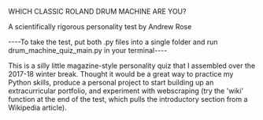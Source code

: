 WHICH CLASSIC ROLAND DRUM MACHINE ARE YOU?

A scientifically rigorous personality test by Andrew Rose

----To take the test, put both .py files into a single folder and run drum_machine_quiz_main.py in your terminal----

This is a silly little magazine-style personality quiz that I assembled over the 2017-18 winter break. Thought it would be a great way to practice my Python skills, produce a personal project to start building up an extracurricular portfolio, and experiment with webscraping (try the 'wiki' function at the end of the test, which pulls the introductory section from a Wikipedia article).

